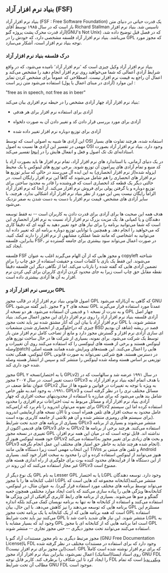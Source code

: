 ## بنیاد نرم افزار آزاد (FSF)

بنیاد نرم افزار آزاد (FSF : Free Software Foundation) یک قدرت حیاتی در دنیای متن باز است که در سال ۱۹۸۵ توسط آقای Richard Stallman تاسیس شد. بنیاد نرم افزار آزاد قدرت محرک پشت پروژه گنو(GNU's Not Unix) که در فصل قبل توضیح داده شد، می‌باشد. بنیاد نرم افزار آزاد فلسفه مشخصی دارد، که خودش را در GPL که مجوز مورد توجه بنیاد نرم افزار است، آشکار می‌سازد.

### درک فلسفه بنیاد نرم افزار آزاد

بنیاد نرم افزار آزاد وکیل چیزی است که ٬نرم افزار آزاد٬ نامیده می‌شود، که در واقع شرایط آزادیِ اَعمالی که شما می‌خواهید روی نرم افزار انجام دهید را مشخص می‌کند و اعمال آن راجع به قیمت نرم افزار نیست. اصطلاحی که عموماً برای مشخص کردن تمایز این موارد (آزادی در مبنای اعمال یا پول) استفاده می‌شود متن زیر است :

<div dir="ltr">"free as in speech, not free as in beer"</div>

بنیاد نرم افزار آزاد چهار آزادی مشخص را در حیطه نرم افزاری بیان می‌کند:

* آزادی برای استفاده نرم افزار برای هر هدفی

* آزادی برای مورد بررسی قرار دادن کد و تغییر دادن آن به صورت دلخواه

* آزادی برای توزیع دوباره نرم افزار تغییر داده شده

این آزادی ها شبیه به اصولی است که توسط OSI استفاده شده، هرچند تفاوت های بسیار مهمی در تفسیر این آزادی ها نسبت به اصول OSI وجود دارد. بنیاد نرم افزار آزاد بصورت استادانه‌ای تک تک اصول و فعل و انفعال هایش را در [اینجا](http://www.gnu.org/philosophy/free-sw.html) تفسیر می‌کند.

در یک دنیای آرمانی، با استاندارد های نرم افزار آزاد، تمام نرم افزار ها باید بصورت آزاد با کد منبع و تمام آزادی های پیرامون آن توزیع شوند. برخی توزیع های لینوکس با یک محیط ایزوله شده(از نرم افزار انحصاری) به این ایده آل می‌رسند در حالی که سایر توزیع ها نرم افزار های انحصاری را هم شامل می‌شوند که گاهاً این نرم افزار رایگان است. در حالتی دیگر یک قطعه کد انحصاری است که فروشنده را قادر به محدود ساختن برای توزیع دوباره و یا گرفتن پولی برای فروش نرم افزار می‌کند. از آنجا که نرم افزار آزاد الزاماً رایگان نیست پس این مورد از نظر بنیاد نرم افزار آزاد اشکالی ندارد. هرچند، با سایر آزادی های مشخص، قیمت نرم افزار با دست به دست شدن به صفر نزدیک می‌شود.

هدف همه این صحبت ها برای آزادی برای قدرت دادن به کاربران است -- نه فقط توسعه دهندگان و یا کمپانی ها. یک مزیت بزرگ نرم افزار آزاد نسبت به نرم افزار انحصاری این است که شما می‌توانید برنامه را برای نیاز های خود تغییر دهید به گونه ای که دقیقاً کاری که می‌خواهید را انجام دهد. و همچنین با توانایی توزیع دوباره برنامه ای که تغییر داده اید می‌توانید به اشخاصی که مانند شما عملکرد مشابهی از نرم افزار را دارند کمک کنید. بنابراین، فلسفه FSF، در صورت اعمال می‌تواند سود بیشتری برای جامعه گسترده تر ایجاد کند.

فلسفه FSF و مجوز هایی که از آن الهام می‌گیرند اغلب به عنوان copyleft شناخته می‌شوند. این فقط یک بازی با کلمات است و حقیقت استفاده از حق چاپ را برای تضمین آزادی هایی که گفته شده را بازتاب می‌کند. اما از نگاهی دیگر این فلسفه دقیقاً نقطه مقابل حق چاپ است زیرا به جای محدود کردن آزادی کاربران برای کپی کردن نرم افزار به آن ها آزادی بیشتری داده است.

### بررسی نرم افزار آزاد و GPL

اصول قانونی بنیاد نرم افزار آزاد در قالب مجوز GPL ارائه می‌شود(که گاهی به آن GNU GPL نیز گفته می‌شود). نسخه های ۲ و ۳ مجوز GPL عمدتاً مورد استفاده قرار می‌گیرند و به ندرت از نسخه ۱ و قدیمی آن استفاده می‌شود. هر دو نسخه از GPL چهار اصل آزادی فلسفه بنیاد نرم افزار ازاد را روی نرم افزار دارای این مجوز اعمال می‌کند. بنیاد نرم افزار آزاد با بیان این که آثار مشتق شده نیز باید تحت مجوز GPL منتشر شوند، با جلوگیری از انحصاری شدن منشعبات(چیزی که در BSD شاهد آن بودیم) قصد در ریشه ای سازی آزادی نرم افزار و گسترش مجوز دارد و مانع از تصاحب کامل نرم افزار متن باز توسط یک شرکت می‌شود. برای نمونه، بسیاری از شرکت ها در حال ساخت توزیع های لینوکس هستند و برخی از هسته های لینوکسی را که استفاده می‌کنند روی آن تغییرات و وصله(patch) هایی را اعمال می‌کنند. این هسته‌های ویرایش شده همانند هسته اصلی لینوکس، همگی تحت GPL در دسترس هستند. هیچ شرکتی نمی‌تواند به صورت قانونی توزیعی بر اساس هسته وصله شده لینوکس را منتشر کند و سپس از انتشار هسته وصله شده خود داری کند.

مجوز GPL نسخه ۲(یا به اختصار GPLv2) در سال ۱۹۹۱ عرضه شد و سالهاست که در دست تغییر است. در سال ۲۰۰۷ مجوز GPLv3 با هدف اتمام آنچه بنیاد نرم افزار آزاد به عنوان نقاط ضعف در GPLv2 به ویژه با توجه به تغییرات در قوانین و شیوه ها از سال ۱۹۹۱، به وجود آمد.به طور خاص، GPLv3 مسائل مختلف تری را در نظر گرفته است و شامل بند هایی می‌شود که برای مبارزه با استفاده از محدودیتهای سخت افزاری که چهار آزادی بنیاد نرم افزار آزاد و مسائل مربوط به ثبت اختراعات نرم افزاری را محدود می‌کند(برای نمونه می‌توان اندروید را نام برد که از GPLv2 استفاده کرده اما این سیستم عامل محدود به سخت افزار های تلفن همراه است و تا الآن نسخه های آزمایشی اندروید برای سیستم های رومیزی منتشر شده و آن هم تلاشی از جامعه کاربری بوده است). بسیاری از برنامه های جدید تحت شرایط GPLv3 منتشر می‌شوند و بسیاری از برنامه های قدیمی اکنون از GPLv3 به جای GPLv2 استفاده می‌کنند. هرچند برخی از برنامه ها تغییری در نسخه مجوز GPL نداشته اند. قابل توجه است که در میان این همه نرم افزار، خود هسته لینوکس هنوز از GPLv2 استفاده می‌کند(و بحث های زیادی برای تغییر مجوز به GPLv3 انجام شده هرچند شاید به خاطر حق امتیاز های مختلف این عمل انجام نگرفته). این انتخاب مهمی است زیرا دستگاه هایی مانند TiVos و تلفن های مبتنی بر Android هنوز می‌توانند از لینوکس استفاده کرده و آن را محدود به سخت افزار خود کنند. بسیاری از این دستگاه ها از فرآیندهای محدود کننده بوت برای جلوگیری از راه اندازی هسته های غیر مجاز استفاده می‌کنند که این روند در GPLv3 ممنوع است.

یک نوع دیگر از GPL به نام Lesser GPL یا به اختصار LGPL وجود دارد. توسعه دهندگان اغلب کتابخانه ها را با مجوز LGPL منتشر می‌کنند(کتابخانه مجموعه کد هایی است که می‌تواند توسط برنامه های مختلف مورد استفاده قرار گیرد). به عنوان مثال، در لینوکس، کتابخانه‌ها ویژگی هایی را پیاده سازی می‌کنند که باعث ایجاد موارد مختلفی همچون جعبه گفتگو و منو ها می‌شوند. بسیاری از برنامه های رابط کاربری گرافیکی از این ویژگی ها استفاده می‌کنند و استفاده از کتابخانه ها نه تنها به برنامه نویسان کمک می‌کند بلکه اندازه برنامه هایی که توسعه می‌دهند را نیز کاهش می‌دهد. با این حال، بیان GPL مستلزم این است که همه برنامه هایی که از یک کتابخانه یا یک برنامه تحت مجوز GPL استفاده می‌کنند نیز باید تحت شرایط GPL منتشر شوند. این نیاز های شدید باعث شد تا LGPL به وجود آید که بسیار مشابه با GPL است اما برنامه هایی که از کتابخانه ای با مجوز GPL استفاده می‌کنند می‌توانند تحت مجوز دیگری -- حتی مجوز تجاری -- منتشر شوند.

مجوز مرتبط دیگری به نام مجوز مستندات آزاد گنو یا (GNU Free Documentation License)یا FDL وجود دارد که برای استفاده در مستندات مختلف در نظر گرفته شده است(این مجوز برای نرم افزار نیست!). GPL که برای نرم افزار نوشته شده است کاملاً روی اسناد ایستا(استاتیک) اعمال نمی‌شود، بنابراین بنیاد نرم افزار آزاد مجوز GNU FDL را ایجاد کرد تا این شکاف را برطرف کند. کاربر قابل توجه FDL [ویکی پدیا](https://www.wikipedia.org) است که تمام مطالب آن تحت شرایط GNU FDL موجود است.
